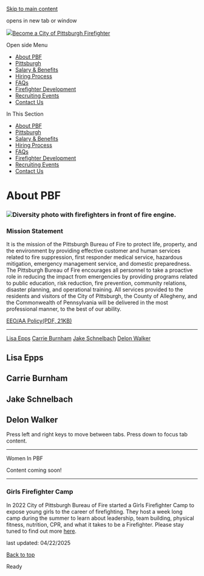 [Skip to main content](https://www.pittsburghpa.gov/Safety/Fire/Firefighter-Recruitment/About-PBF#main-content)

opens in new tab or window

[![](https://www.pittsburghpa.gov/files/ocwebsite/0fee673f-8406-4186-8bfa-f8f286f9eaca/logo.png?w=69)Become a City of Pittsburgh Firefighter](https://www.pittsburghpa.gov/Safety/Fire/Firefighter-Recruitment)

Open side Menu

- [About PBF](https://www.pittsburghpa.gov/Safety/Fire/Firefighter-Recruitment/About-PBF)
- [Pittsburgh](https://www.pittsburghpa.gov/Safety/Fire/Firefighter-Recruitment/Pittsburgh)
- [Salary & Benefits](https://www.pittsburghpa.gov/Safety/Fire/Firefighter-Recruitment/Salary-Benefits)
- [Hiring Process](https://www.pittsburghpa.gov/Safety/Fire/Firefighter-Recruitment/Hiring-Process)
- [FAQs](https://www.pittsburghpa.gov/Safety/Fire/Firefighter-Recruitment/FAQs)
- [Firefighter Development](https://www.pittsburghpa.gov/Safety/Fire/Firefighter-Recruitment/Firefighter-Development)
- [Recruiting Events](https://www.pittsburghpa.gov/Safety/Fire/Firefighter-Recruitment/Recruiting-Events)
- [Contact Us](https://www.pittsburghpa.gov/Safety/Fire/Firefighter-Recruitment/Contact-Us)

In This Section

- [About PBF](https://www.pittsburghpa.gov/Safety/Fire/Firefighter-Recruitment/About-PBF)
- [Pittsburgh](https://www.pittsburghpa.gov/Safety/Fire/Firefighter-Recruitment/Pittsburgh)
- [Salary & Benefits](https://www.pittsburghpa.gov/Safety/Fire/Firefighter-Recruitment/Salary-Benefits)
- [Hiring Process](https://www.pittsburghpa.gov/Safety/Fire/Firefighter-Recruitment/Hiring-Process)
- [FAQs](https://www.pittsburghpa.gov/Safety/Fire/Firefighter-Recruitment/FAQs)
- [Firefighter Development](https://www.pittsburghpa.gov/Safety/Fire/Firefighter-Recruitment/Firefighter-Development)
- [Recruiting Events](https://www.pittsburghpa.gov/Safety/Fire/Firefighter-Recruitment/Recruiting-Events)
- [Contact Us](https://www.pittsburghpa.gov/Safety/Fire/Firefighter-Recruitment/Contact-Us)

# About PBF

### ![Diversity photo with firefighters in front of fire engine.](https://www.pittsburghpa.gov/files/assets/city/v/1/public-safety/images/fire-recruitment/diversity.jpg?w=400&h=160)

### Mission Statement

It is the mission of the Pittsburgh Bureau of Fire to protect life, property, and the environment by providing effective customer and human services related to fire suppression, first responder medical service, hazardous mitigation, emergency management service, and domestic preparedness. The Pittsburgh Bureau of Fire encourages all personnel to take a proactive role in reducing the impact from emergencies by providing programs related to public education, risk reduction, fire prevention, community relations, disaster planning, and operational training. All services provided to the residents and visitors of the City of Pittsburgh, the County of Allegheny, and the Commonwealth of Pennsylvania will be delivered in the most professional manner, to the best of our ability.

[EEO/AA Policy(PDF, 21KB)](https://www.pittsburghpa.gov/files/assets/city/v/1/public-safety/documents/fire/09_eeoaa_policy.pdf "09_EEOAA_Policy.pdf")

* * *

[Lisa Epps](https://www.pittsburghpa.gov/Safety/Fire/Firefighter-Recruitment/About-PBF#panel-1-1) [Carrie Burnham](https://www.pittsburghpa.gov/Safety/Fire/Firefighter-Recruitment/About-PBF#panel-1-2) [Jake Schnelbach](https://www.pittsburghpa.gov/Safety/Fire/Firefighter-Recruitment/About-PBF#panel-1-3) [Delon Walker](https://www.pittsburghpa.gov/Safety/Fire/Firefighter-Recruitment/About-PBF#panel-1-4)

## Lisa Epps

## Carrie Burnham

## Jake Schnelbach

## Delon Walker

Press left and right keys to move between tabs. Press down to focus tab content.

* * *

Women In PBF

Content coming soon!

* * *

### Girls Firefighter Camp

In 2022 City of Pittsburgh Bureau of Fire started a Girls Firefighter Camp to expose young girls to the career of firefighting. They host a week long camp during the summer to learn about leadership, team building, physical fitness, nutrition, CPR, and what it takes to be a Firefighter. Please stay tuned to find out more [here](https://pittsburghpa.gov/fire/girls-firefighter-camp "Girls Firefighter CampInfo - City Website").

last updated: 04/22/2025

[Back to top](https://www.pittsburghpa.gov/Safety/Fire/Firefighter-Recruitment/About-PBF#body-top)

Ready

